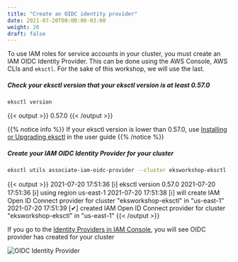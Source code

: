 ```yaml
---
title: "Create an OIDC identity provider"
date: 2021-07-20T00:00:00-03:00
weight: 20
draft: false
---
```


To use IAM roles for service accounts in your cluster, you must create an IAM OIDC Identity Provider. This can be done using the AWS Console, AWS CLIs and `eksctl`. For the sake of this workshop, we will use the last.

##### Check your eksctl version that your eksctl version is at least 0.57.0

```bash
eksctl version
```

{{< output >}}
0.57.0
{{< /output >}}

{{% notice info %}}
If your eksctl version is lower than 0.57.0, use [Installing or Upgrading eksctl](https://docs.aws.amazon.com/eks/latest/userguide/eksctl.html#installing-eksctl) in the user guide
{{% /notice %}}

##### Create your IAM OIDC Identity Provider for your cluster

```bash
eksctl utils associate-iam-oidc-provider --cluster eksworkshop-eksctl --approve
```

{{< output >}}
2021-07-20 17:51:36 [ℹ]  eksctl version 0.57.0
2021-07-20 17:51:36 [ℹ]  using region us-east-1
2021-07-20 17:51:38 [ℹ]  will create IAM Open ID Connect provider for cluster "eksworkshop-eksctl" in "us-east-1"
2021-07-20 17:51:39 [✔]  created IAM Open ID Connect provider for cluster "eksworkshop-eksctl" in "us-east-1"
{{< /output >}}

If you go to the [Identity Providers in IAM Console](https://console.aws.amazon.com/iam/home#/providers), you will see OIDC provider has created for your cluster

![OIDC Identity Provider](/images/irsa/irsa-oidc.png)
